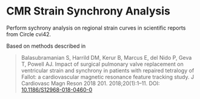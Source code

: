 # CMR Strain Synchrony Analysis 

Perform sychrony analysis on regional strain curves in scientific reports from Circle cvi42.

Based on methods described in 
> Balasubramanian S, Harrild DM, Kerur B, Marcus E, del Nido P, Geva T, Powell AJ. Impact of surgical pulmonary valve replacement on ventricular strain and synchrony in patients with repaired tetralogy of Fallot: a cardiovascular magnetic resonance feature tracking study. J Cardiovasc Magn Reson 2018 201. 2018;20(1):1–11. DOI: [10.1186/S12968-018-0460-0](https://doi.org/10.1186/S12968-018-0460-0)
